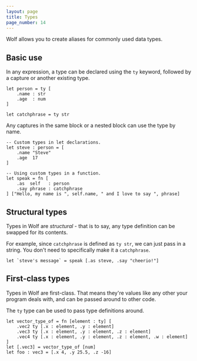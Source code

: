 ```yaml
---
layout: page
title: Types
page_number: 14
---
```


Wolf allows you to create aliases for commonly used data types.

## Basic use

In any expression, a type can be declared using the `ty` keyword, followed by
a capture or another existing type.

```
let person = ty [
	.name : str
	.age  : num
]

let catchphrase = ty str
```

Any captures in the same block or a nested block can use the type by name.

```
-- Custom types in let declarations.
let steve : person = [
	.name "Steve"
	.age  17
]

-- Using custom types in a function.
let speak = fn [
	.as  self   : person
	.say phrase : catchphrase
] ["Hello, my name is ", self.name, " and I love to say ", phrase]
```

## Structural types

Types in Wolf are _structural_ - that is to say, any type definition can be
swapped for its contents.

For example, since `catchphrase` is defined as `ty str`, we can just pass in a
string. You don't need to specifically make it a `catchphrase`.

```
let `steve's message` = speak [.as steve, .say "cheerio!"]
```

## First-class types

Types in Wolf are first-class. That means they're values like any other your
program deals with, and can be passed around to other code.

The `ty` type can be used to pass type definitions around.

```
let vector_type_of = fn [element : ty] [
	.vec2 ty [.x : element, .y : element]
	.vec3 ty [.x : element, .y : element, .z : element]
	.vec4 ty [.x : element, .y : element, .z : element, .w : element]
]
let [.vec3] = vector_type_of [num]
let foo : vec3 = [.x 4, .y 25.5, .z -16]
```